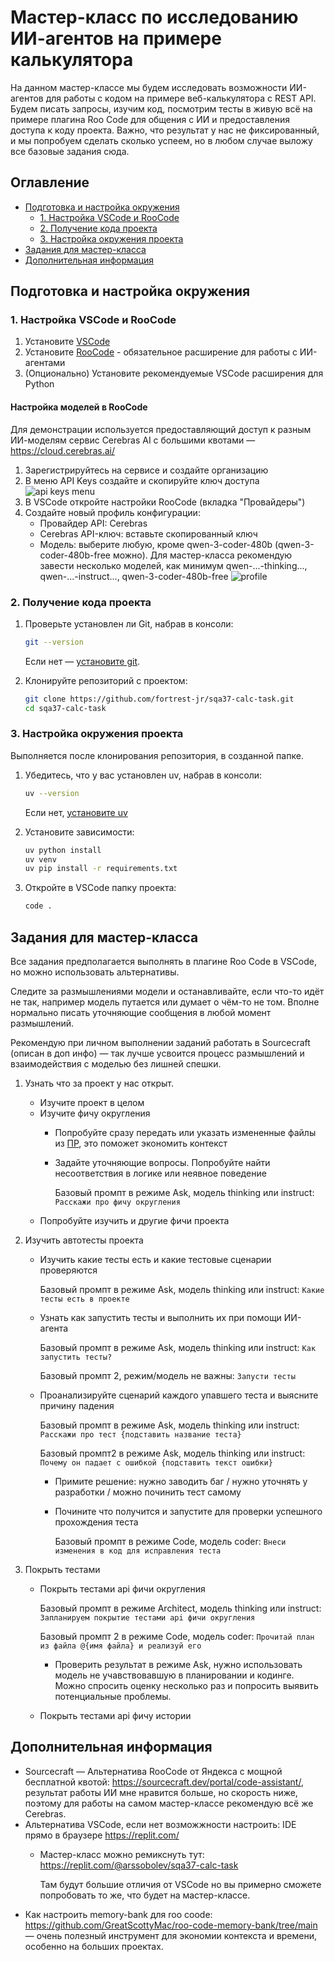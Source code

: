 # Мастер-класс по исследованию ИИ-агентов на примере калькулятора

На данном мастер-классе мы будем исследовать возможности ИИ-агентов для работы с кодом на примере веб-калькулятора с REST API. Будем писать запросы, изучим код, посмотрим тесты в живую всё на примере плагина Roo Code для общения с ИИ и предоставления доступа к коду проекта.
Важно, что результат у нас не фиксированный, и мы попробуем сделать сколько успеем, но в любом случае выложу все базовые задания сюда.

## Оглавление

- [Подготовка и настройка окружения](#подготовка-и-настройка-окружения)
  - [1. Настройка VSCode и RooCode](#1-настройка-vscode-и-roocode)
  - [2. Получение кода проекта](#2-получение-кода-проекта)
  - [3. Настройка окружения проекта](#3-настройка-окружения-проекта)
- [Задания для мастер-класса](#задания-для-мастер-класса)
- [Дополнительная информация](#дополнительная-информация)

## Подготовка и настройка окружения

### 1. Настройка VSCode и RooCode

1. Установите [VSCode](https://code.visualstudio.com/)
2. Установите [RooCode](https://marketplace.visualstudio.com/items?itemName=RooVeterinaryInc.roo-cline) - обязательное расширение для работы с ИИ-агентами
3. (Опционально) Установите рекомендуемые VSCode расширения для Python

#### Настройка моделей в RooCode
Для демонстрации используется предоставляющий доступ к разным ИИ-моделям сервис Cerebras AI с большими квотами — https://cloud.cerebras.ai/

1. Зарегистрируйтесь на сервисе и создайте организацию
2. В меню API Keys создайте и скопируйте ключ доступа
    ![api keys menu](image.png)
3. В VSCode откройте настройки RooCode (вкладка "Провайдеры")
4. Создайте новый профиль конфигурации:
    - Провайдер API: Cerebras
    - Cerebras API-ключ: вставьте скопированный ключ
    - Модель: выберите любую, кроме qwen-3-coder-480b (qwen-3-coder-480b-free можно). Для мастер-класса рекомендую завести несколько моделей, как минимум qwen-...-thinking..., qwen-...-instruct..., qwen-3-coder-480b-free
    ![profile](image2.jpg)

### 2. Получение кода проекта

1. Проверьте установлен ли Git, набрав в консоли:
    ```bash
    git --version
    ```

    Если нет — [установите git](https://git-scm.com/downloads).

2. Клонируйте репозиторий с проектом:

    ```bash
    git clone https://github.com/fortrest-jr/sqa37-calc-task.git
    cd sqa37-calc-task
    ```


### 3. Настройка окружения проекта
Выполняется после клонирования репозитория, в созданной папке.

1. Убедитесь, что у вас установлен uv, набрав в консоли:
    ```bash
    uv --version
    ```
    Если нет, [установите uv](https://docs.astral.sh/uv/getting-started/installation/)

2. Установите зависимости:
    ```bash
    uv python install
    uv venv
    uv pip install -r requirements.txt
    ```

3. Откройте в VSCode папку проекта:
    ```bash
    code .
    ```

## Задания для мастер-класса

Все задания предполагается выполнять в плагине Roo Code в VSCode, но можно использовать альтернативы.

Следите за размышлениями модели и останавливайте, если что-то идёт не так, например модель путается или думает о чём-то не том.
Вполне нормально писать уточняющие сообщения в любой момент размышлений.

Рекомендую при личном выполнении заданий работать в Sourcecraft (описан в доп инфо) — так лучше усвоится процесс размышлений и взаимодействия с моделью без лишней спешки.

1. Узнать что за проект у нас открыт.
    * Изучите проект в целом
    * Изучите фичу округления
        * Попробуйте сразу передать или указать измененные файлы из [ПР](https://github.com/fortrest-jr/sqa37-calc-task/pull/2/files), это поможет экономить контекст
        * Задайте уточняющие вопросы. Попробуйте найти несоответствия в логике или неявное поведение

            Базовый промпт в режиме Ask, модель thinking или instruct: `Расскажи про фичу округления`
    * Попробуйте изучить и другие фичи проекта

2. Изучить автотесты проекта
    * Изучить какие тесты есть и какие тестовые сценарии проверяются

        Базовый промпт в режиме Ask, модель thinking или instruct: `Какие тесты есть в проекте`
    * Узнать как запустить тесты и выполнить их при помощи ИИ-агента
    
        Базовый промпт в режиме Ask, модель thinking или instruct: `Как запустить тесты?`
    
        Базовый промпт 2, режим/модель не важны: `Запусти тесты`
    * Проанализируйте сценарий каждого упавшего теста и выясните причину падения

        Базовый промпт в режиме Ask, модель thinking или instruct: `Расскажи про тест {подставить название теста}`

        Базовый промпт2 в режиме Ask, модель thinking или instruct: `Почему он падает с ошибкой {подставить текст ошибки}`

        * Примите решение: нужно заводить баг / нужно уточнять у разработки / можно починить тест самому
        * Почините что получится и запустите для проверки успешного прохождения теста

            Базовый промпт в режиме Code, модель coder: `Внеси изменения в код для исправления теста`

3. Покрыть тестами
    * Покрыть тестами api фичи округления

        Базовый промпт в режиме Architect, модель thinking или instruct: `Запланируем покрытие тестами api фичи округления`

        Базовый промпт 2 в режиме Code, модель coder: `Прочитай план из файла @{имя файла} и реализуй его`
        * Проверить результат в режиме Ask, нужно использовать модель не учавствовавшую в планировании и кодинге. Можно спросить оценку несколько раз и попросить выявить потенциальные проблемы.
    * Покрыть тестами api фичу истории
    


## Дополнительная информация
* Sourcecraft — Альтернатива RooCode от Яндекса с мощной бесплатной квотой: https://sourcecraft.dev/portal/code-assistant/, результат работы ИИ мне нравится больше, но скорость ниже, поэтому для работы на самом мастер-классе рекомендую всё же Cerebras.
* Альтернатива VSCode, если нет возможжности настроить: IDE прямо в браузере https://replit.com/
    * Мастер-класс можно ремикснуть тут: https://replit.com/@arssobolev/sqa37-calc-task
    
        Там будут большие отличия от VSCode но вы примерно сможете попробовать то же, что будет на мастер-классе.
* Как настроить memory-bank для roo coode: https://github.com/GreatScottyMac/roo-code-memory-bank/tree/main — очень полезный инструмент для экономии контекста и времени, особенно на больших проектах.